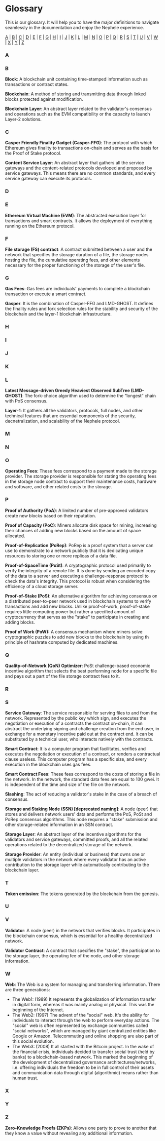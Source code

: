 # Glossary

This is our glossary. It will help you to have the major definitions to navigate seamlessly in the documentation and enjoy the Nephele experience.

[A](glossary.md#a) | [B](glossary.md#b) | [C](glossary.md#c) | [D](glossary.md#d) | [E](glossary.md#d) | [F](glossary.md#f) | [G](glossary.md#g) | [H](glossary.md#h) | [I](glossary.md#i) | [J](glossary.md#j) | [K](glossary.md#k) | [L](glossary.md#l) | [M](glossary.md#m) | [N](glossary.md#n) | [O](glossary.md#o) | [P](glossary.md#p) | [Q](glossary.md#q) | [R](glossary.md#r) | [S](glossary.md#s) | [T](glossary.md#t) | [U](glossary.md#u) | [V](glossary.md#v) | [W](glossary.md#w) | [X](glossary.md#x) | [Y](glossary.md#y) | [Z](glossary.md#z)

### A



### B

**Block**: A blockchain unit containing time-stamped information such as transactions or contract states.

**Blockchain**: A method of storing and transmitting data through linked blocks protected against modification.

**Blockchain Layer**: An abstract layer related to the validator's consensus and operations such as the EVM compatibility or the capacity to launch Layer-2 solutions.

### C

**Casper Friendly Finality Gadget (Casper-FFG)**: The protocol with which Ethereum gives finality to transactions on-chain and serves as the basis for the Proof of Stake protocol.

**Content Service Layer**: An abstract layer that gathers all the service gateways and the content-related protocols developed and proposed by service gateways. This means there are no common standards, and every service gateway can execute its protocols.&#x20;

### D



### E

**Ethereum Virtual Machine (EVM)**: The abstracted execution layer for transactions and smart contracts. It allows the deployment of everything running on the Ethereum protocol.

### F

**File storage (FS) contract**: A contract submitted between a user and the network that specifies the storage duration of a file, the storage nodes hosting the file, the cumulative operating fees, and other elements necessary for the proper functioning of the storage of the user's file.&#x20;

### G

**Gas Fees**: Gas fees are individuals' payments to complete a blockchain transaction or execute a smart contract.

**Gasper**: It is the combination of Casper-FFG and LMD-GHOST. It defines the finality rules and fork selection rules for the stability and security of the blockchain and the layer-1 blockchain infrastructure.&#x20;

### H



### I



### J



### K



### L

**Latest Message-driven Greedy Heaviest Observed SubTree (LMD-GHOST)**: The fork-choice algorithm used to determine the “longest” chain with PoS consensus.&#x20;

**Layer-1**: It gathers all the validators, protocols, full nodes, and other technical features that are essential components of the security, decnetralization, and scalability of the Nephele protocol.

### M



### N



### O

**Operating Fees**: These fees correspond to a payment made to the storage provider. The storage provider is responsible for stating the operating fees in the storage node contract to support their maintenance costs, hardware and software, and other related costs to the storage.

### P

**Proof of Authority (PoA)**: A limited number of pre-approved validators create new blocks based on their reputation.

**Proof of Capacity (PoC)**: Miners allocate disk space for mining, increasing their chances of adding new blocks based on the amount of space allocated.

**Proof-of-Replication (PoRep)**: PoRep is a proof system that a server can use to demonstrate to a network publicly that it is dedicating unique resources to storing one or more replicas of a data file.

**Proof-of-SpaceTime (PoSt)**: A cryptographic protocol used primarily to verify the integrity of a remote file. It is done by sending an encoded copy of the data to a server and executing a challenge-response protocol to check the data's integrity. This protocol is robust when considering the efficiency of a cloud storage server.

**Proof-of-Stake (PoS)**: An alternative algorithm for achieving consensus on a distributed peer-to-peer network used in blockchain systems to verify transactions and add new blocks. Unlike proof-of-work, proof-of-stake requires little computing power but rather a specified amount of cryptocurrency that serves as the "stake" to participate in creating and adding blocks.

**Proof of Work (PoW):** A consensus mechanism where miners solve cryptographic puzzles to add new blocks to the blockchain by using th principle of hashrate computed by dedicated machines.

### Q

**Quality-of-Network (QoN) Optimizer**: PoSt challenge-based economic incentive algorithm that selects the best performing node for a specific file and pays out a part of the file storage contract fees to it.

### R



### S

**Service Gateway**: The service responsible for serving files to and from the network. Represented by the public key which sign, and executes the negotiation or execution of a contracts the contract on-chain, it can abstract the underlying signing and challenge creation from the end user, in exchange for a monetary incentive paid out at the contract end. It can be substituted by a technical user, who interacts natively with the contracts.

**Smart Contract**: It is a computer program that facilitates, verifies and executes the negotiation or execution of a contract, or renders a contractual clause useless. This computer program has a specific size, and every execution in the blockchain  uses gas fees.

**Smart Contract Fees**: These fees correspond to the costs of storing a file in the network. In the network, the standard data fees are equal to 100 gwei. It is independent of the time and size of the file on the network.

**Slashing**: The act of reducing a validator's stake in the case of a breach of consensus.

**Storage and Staking Node (SSN) **<mark style="color:blue;">**\[deprecated naming]**</mark>: A node (peer) that stores and delivers network users' data and performs the PoS, PoSt and PoRep consensus algorithms. This node requires a "stake" submission and other storage-related information in an SSN contract.&#x20;

**Storage Layer**: An abstract layer of the incentive algorithms for the validators and service gateways, committed proofs, and all the related operations related to the decentralized storage of the network.

**Storage Provider**: An entity (individual or business) that owns one or multiple validators in the network where every validator has an active contribution to the storage layer while automatically contributing to the blockchain layer.

### T

**Token emission**: The tokens generated by the blockchain from the genesis.&#x20;

### U



### V

**Validator**: A node (peer) in the network that verifies blocks. It participates in the blockchain consensus, which is essential for a healthy decentralized network.&#x20;

**Validator Contract**: A contract that specifies the "stake", the participation to the storage layer, the operating fee of the node, and other storage information.

### W

**Web**: The Web is a system for managing and transferring information. There are three generations:

* The Web1: (1989) It represents the globalization of information transfer in digital form, whereas it was mainly analog or physical. This was the beginning of the Internet.
* The Web2: (1997) The advent of the "social" web. It's the ability for individuals to interact through the web to perform everyday actions. The "social" web is often represented by exchange communities called "social networks", which are managed by giant centralized entities like Google or Amazon. Telecommuting and online shopping are also part of this social evolution.&#x20;
* The Web3: (2008) It all started with the Bitcoin project. In the wake of the financial crisis, individuals decided to transfer social trust (held by banks) to a blockchain-based network. This marked the beginning of the development of decentralized governance architectures/networks, i.e. offering individuals the freedom to be in full control of their assets and communication data through digital (algorithmic) means rather than human trust.

### X



### Y



### Z

**Zero-Knowledge Proofs (ZKPs)**: Allows one party to prove to another that they know a value without revealing any additional information.



